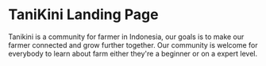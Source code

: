 # TaniKini Landing Page
Tanikini is a community for farmer in Indonesia, our goals is to make our farmer connected and grow further together. Our community is welcome for everybody to learn about farm either they're a beginner or on a expert level.
